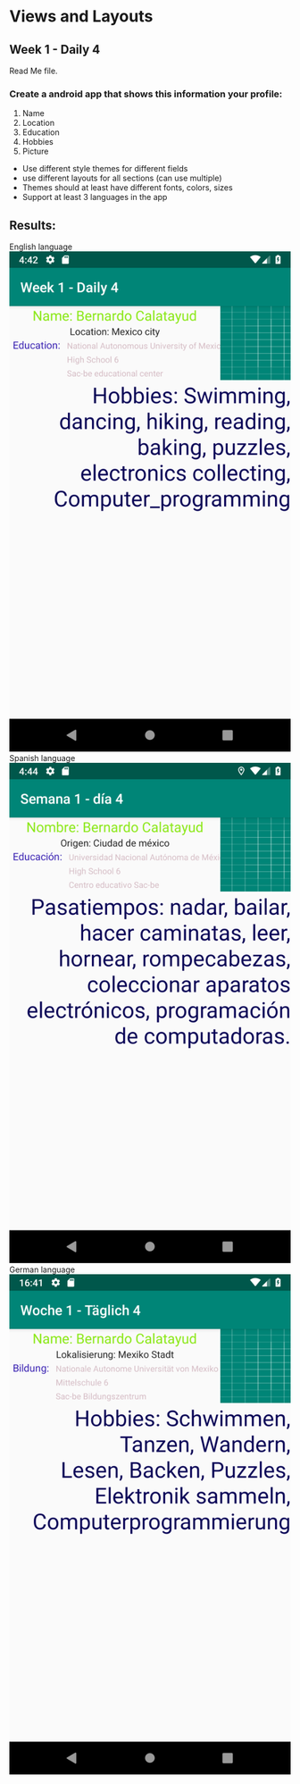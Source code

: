 # Views and Layouts

## Week 1 - Daily 4

Read Me file.

### Create a android app that shows this information your profile: 
1. Name
2. Location
3. Education
4. Hobbies
5. Picture

- Use different style themes for different fields
- use different layouts for all sections (can use multiple)
- Themes should at least have different fonts, colors, sizes
- Support at least 3 languages in the app

## Results:

English language
![alt text][lenEng]
Spanish language
![alt text][lenSpa]
German language
![alt text][lenDu]

[lenEng]: https://github.com/bCalatayudG/Week1-Daily4/blob/master/AppScreenshots/Screenshot_1540500133.png "English"
[lenSpa]: https://github.com/bCalatayudG/Week1-Daily4/blob/master/AppScreenshots/Screenshot_1540500299.png "Spanish"
[lenDu]: https://github.com/bCalatayudG/Week1-Daily4/blob/master/AppScreenshots/Screenshot_1540500081.png "German"


